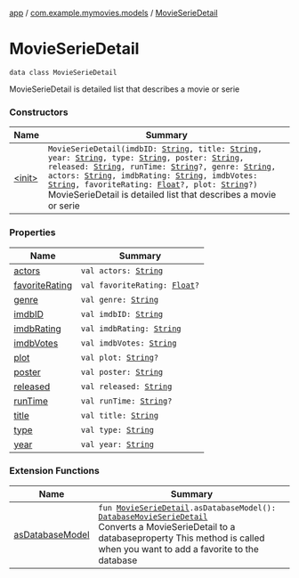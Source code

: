 [app](../../index.md) / [com.example.mymovies.models](../index.md) / [MovieSerieDetail](./index.md)

# MovieSerieDetail

`data class MovieSerieDetail`

MovieSerieDetail is detailed list that describes a movie or serie

### Constructors

| Name | Summary |
|---|---|
| [&lt;init&gt;](-init-.md) | `MovieSerieDetail(imdbID: `[`String`](https://kotlinlang.org/api/latest/jvm/stdlib/kotlin/-string/index.html)`, title: `[`String`](https://kotlinlang.org/api/latest/jvm/stdlib/kotlin/-string/index.html)`, year: `[`String`](https://kotlinlang.org/api/latest/jvm/stdlib/kotlin/-string/index.html)`, type: `[`String`](https://kotlinlang.org/api/latest/jvm/stdlib/kotlin/-string/index.html)`, poster: `[`String`](https://kotlinlang.org/api/latest/jvm/stdlib/kotlin/-string/index.html)`, released: `[`String`](https://kotlinlang.org/api/latest/jvm/stdlib/kotlin/-string/index.html)`, runTime: `[`String`](https://kotlinlang.org/api/latest/jvm/stdlib/kotlin/-string/index.html)`?, genre: `[`String`](https://kotlinlang.org/api/latest/jvm/stdlib/kotlin/-string/index.html)`, actors: `[`String`](https://kotlinlang.org/api/latest/jvm/stdlib/kotlin/-string/index.html)`, imdbRating: `[`String`](https://kotlinlang.org/api/latest/jvm/stdlib/kotlin/-string/index.html)`, imdbVotes: `[`String`](https://kotlinlang.org/api/latest/jvm/stdlib/kotlin/-string/index.html)`, favoriteRating: `[`Float`](https://kotlinlang.org/api/latest/jvm/stdlib/kotlin/-float/index.html)`?, plot: `[`String`](https://kotlinlang.org/api/latest/jvm/stdlib/kotlin/-string/index.html)`?)`<br>MovieSerieDetail is detailed list that describes a movie or serie |

### Properties

| Name | Summary |
|---|---|
| [actors](actors.md) | `val actors: `[`String`](https://kotlinlang.org/api/latest/jvm/stdlib/kotlin/-string/index.html) |
| [favoriteRating](favorite-rating.md) | `val favoriteRating: `[`Float`](https://kotlinlang.org/api/latest/jvm/stdlib/kotlin/-float/index.html)`?` |
| [genre](genre.md) | `val genre: `[`String`](https://kotlinlang.org/api/latest/jvm/stdlib/kotlin/-string/index.html) |
| [imdbID](imdb-i-d.md) | `val imdbID: `[`String`](https://kotlinlang.org/api/latest/jvm/stdlib/kotlin/-string/index.html) |
| [imdbRating](imdb-rating.md) | `val imdbRating: `[`String`](https://kotlinlang.org/api/latest/jvm/stdlib/kotlin/-string/index.html) |
| [imdbVotes](imdb-votes.md) | `val imdbVotes: `[`String`](https://kotlinlang.org/api/latest/jvm/stdlib/kotlin/-string/index.html) |
| [plot](plot.md) | `val plot: `[`String`](https://kotlinlang.org/api/latest/jvm/stdlib/kotlin/-string/index.html)`?` |
| [poster](poster.md) | `val poster: `[`String`](https://kotlinlang.org/api/latest/jvm/stdlib/kotlin/-string/index.html) |
| [released](released.md) | `val released: `[`String`](https://kotlinlang.org/api/latest/jvm/stdlib/kotlin/-string/index.html) |
| [runTime](run-time.md) | `val runTime: `[`String`](https://kotlinlang.org/api/latest/jvm/stdlib/kotlin/-string/index.html)`?` |
| [title](title.md) | `val title: `[`String`](https://kotlinlang.org/api/latest/jvm/stdlib/kotlin/-string/index.html) |
| [type](type.md) | `val type: `[`String`](https://kotlinlang.org/api/latest/jvm/stdlib/kotlin/-string/index.html) |
| [year](year.md) | `val year: `[`String`](https://kotlinlang.org/api/latest/jvm/stdlib/kotlin/-string/index.html) |

### Extension Functions

| Name | Summary |
|---|---|
| [asDatabaseModel](../as-database-model.md) | `fun `[`MovieSerieDetail`](./index.md)`.asDatabaseModel(): `[`DatabaseMovieSerieDetail`](../../com.example.mymovies.database/-database-movie-serie-detail/index.md)<br>Converts a MovieSerieDetail to a databaseproperty This method is called when you want to add a favorite to the database |
